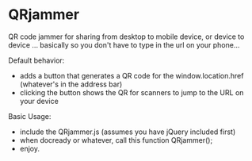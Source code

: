QRjammer
========

QR code jammer for sharing from desktop to mobile device, or device to device ... basically so you don't have to type in the url on your phone...


Default behavior:
- adds a button that generates a QR code for the window.location.href (whatever's in the address bar)
- clicking the button shows the QR for scanners to jump to the URL on your device


Basic Usage:
- include the QRjammer.js (assumes you have jQuery included first)
- when docready or whatever, call this function QRjammer();
- enjoy.
